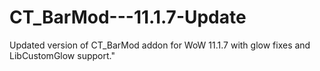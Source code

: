 # CT_BarMod---11.1.7-Update
Updated version of CT_BarMod addon for WoW 11.1.7 with glow fixes and LibCustomGlow support."
